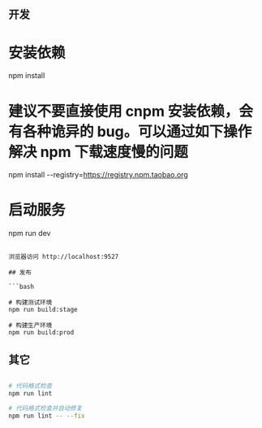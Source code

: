 ## 开发

# 安装依赖
npm install

# 建议不要直接使用 cnpm 安装依赖，会有各种诡异的 bug。可以通过如下操作解决 npm 下载速度慢的问题
npm install --registry=https://registry.npm.taobao.org

# 启动服务
npm run dev
```

浏览器访问 http://localhost:9527

## 发布

```bash

# 构建测试环境
npm run build:stage

# 构建生产环境
npm run build:prod

```

## 其它

```bash

# 代码格式检查
npm run lint

# 代码格式检查并自动修复
npm run lint -- --fix
```


